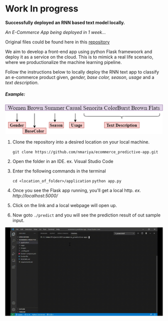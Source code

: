 # Work In progress
**Successfully deployed an RNN based text model locally.**

*An E-Commerce App being deployed in 1 week...*

Original files could be found here in this [repository](https://github.com/nmariya/e-commerce-classifier) 

We aim to develop a front-end app using python Flask framewoork and deploy it as a service on the cloud. This is to mimick a real life scenario, where  we productionalize the machine learning pipeline.

Follow the instructions below to locally deploy the RNN text app to classify an e-commerce product given, *gender, base color, season, usage* and a *text description*.
##### Example:

<p align="left">
<img src="./images/text_example.png"/>
</p>

1. Clone the repository into a desired location on your local machine.

      `git clone https://github.com/nmariya/ecommerce_predictive-app.git`

2. Open the folder in an IDE. ex. Visual Studio Code


3. Enter the following commands in the terminal

      `cd <location_of_folder>/application`
      `python app.py`

4. Once you see the Flask app running, you'll get a local http. *ex. http://localhost:5000/*

5. Click on the link and a local webpage will open up.

6. Now goto `./predict`  and you will see the prediction result of out sample input.

<p align="center">
<img src="./images/Terminal_run.gif"/>
</p>
